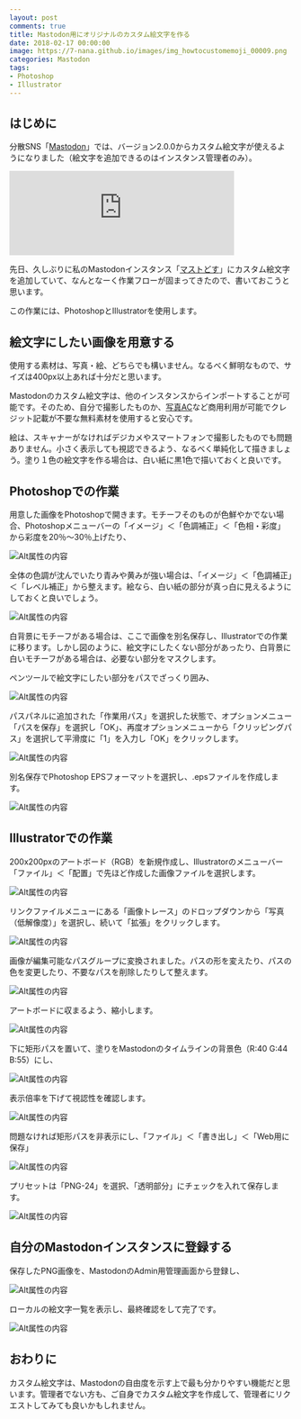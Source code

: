 ```yaml
---
layout: post
comments: true
title: Mastodon用にオリジナルのカスタム絵文字を作る
date: 2018-02-17 00:00:00
image: https://7-nana.github.io/images/img_howtocustomemoji_00009.png
categories: Mastodon
tags:
- Photoshop
- Illustrator
---
```


## はじめに

分散SNS「[Mastodon](https://joinmastodon.org/ "ソーシャルネットワーキングを、あなたの手の中に - Mastodonプロジェクト")」では、バージョン2.0.0からカスタム絵文字が使えるようになりました（絵文字を追加できるのはインスタンス管理者のみ）。

<iframe src="https://mastodos.com/@7_nana/99535641093246226/embed" class="mastodon-embed" style="max-width: 100%; border: 0" width="400"></iframe><script src="https://mastodos.com/embed.js" async="async"></script>

先日、久しぶりに私のMastodonインスタンス「[マストどす](https://mastodos.com/about "mastodos.com - マストどす")」にカスタム絵文字を追加していて、なんとなーく作業フローが固まってきたので、書いておこうと思います。

この作業には、PhotoshopとIllustratorを使用します。

## 絵文字にしたい画像を用意する

使用する素材は、写真・絵、どちらでも構いません。なるべく鮮明なもので、サイズは400px以上あれば十分だと思います。

Mastodonのカスタム絵文字は、他のインスタンスからインポートすることが可能です。そのため、自分で撮影したものか、[写真AC](https://www.photo-ac.com/ "写真素材なら「写真AC」無料（フリー）ダウンロードOK")など商用利用が可能でクレジット記載が不要な無料素材を使用すると安心です。

絵は、スキャナーがなければデジカメやスマートフォンで撮影したものでも問題ありません。小さく表示しても視認できるよう、なるべく単純化して描きましょう。塗り１色の絵文字を作る場合は、白い紙に黒1色で描いておくと良いです。

## Photoshopでの作業

用意した画像をPhotoshopで開きます。モチーフそのものが色鮮やかでない場合、Photoshopメニューバーの「イメージ」＜「色調補正」＜「色相・彩度」から彩度を20％〜30％上げたり、

![Alt属性の内容](https://7-nana.github.io/images/img_howtocustomemoji_00002.png)

全体の色調が沈んでいたり青みや黄みが強い場合は、「イメージ」＜「色調補正」＜「レベル補正」から整えます。絵なら、白い紙の部分が真っ白に見えるようにしておくと良いでしょう。

![Alt属性の内容](https://7-nana.github.io/images/img_howtocustomemoji_00003.png)

白背景にモチーフがある場合は、ここで画像を別名保存し、Illustratorでの作業に移ります。しかし図のように、絵文字にしたくない部分があったり、白背景に白いモチーフがある場合は、必要ない部分をマスクします。

ペンツールで絵文字にしたい部分をパスでざっくり囲み、

![Alt属性の内容](https://7-nana.github.io/images/img_howtocustomemoji_00004.png)

パスパネルに追加された「作業用パス」を選択した状態で、オプションメニュー「パスを保存」を選択し「OK」、再度オプションメニューから「クリッピングパス」を選択して平滑度に「1」を入力し「OK」をクリックします。

![Alt属性の内容](https://7-nana.github.io/images/img_howtocustomemoji_00005.png)

別名保存でPhotoshop EPSフォーマットを選択し、.epsファイルを作成します。

![Alt属性の内容](https://7-nana.github.io/images/img_howtocustomemoji_00006.png)

## Illustratorでの作業

200x200pxのアートボード（RGB）を新規作成し、Illustratorのメニューバー「ファイル」＜「配置」で先ほど作成した画像ファイルを選択します。

![Alt属性の内容](https://7-nana.github.io/images/img_howtocustomemoji_00007.png)

リンクファイルメニューにある「画像トレース」のドロップダウンから「写真（低解像度）」を選択し、続いて「拡張」をクリックします。

![Alt属性の内容](https://7-nana.github.io/images/img_howtocustomemoji_00008.png)

画像が編集可能なパスグループに変換されました。パスの形を変えたり、パスの色を変更したり、不要なパスを削除したりして整えます。

![Alt属性の内容](https://7-nana.github.io/images/img_howtocustomemoji_00009.png)

アートボードに収まるよう、縮小します。

![Alt属性の内容](https://7-nana.github.io/images/img_howtocustomemoji_00010.png)

下に矩形パスを置いて、塗りをMastodonのタイムラインの背景色（R:40 G:44 B:55）にし、

![Alt属性の内容](https://7-nana.github.io/images/img_howtocustomemoji_00011.png)

表示倍率を下げて視認性を確認します。

![Alt属性の内容](https://7-nana.github.io/images/img_howtocustomemoji_00012.png)

問題なければ矩形パスを非表示にし、「ファイル」＜「書き出し」＜「Web用に保存」

![Alt属性の内容](https://7-nana.github.io/images/img_howtocustomemoji_00013.png)

プリセットは「PNG-24」を選択、「透明部分」にチェックを入れて保存します。

![Alt属性の内容](https://7-nana.github.io/images/img_howtocustomemoji_00014.png)

## 自分のMastodonインスタンスに登録する

保存したPNG画像を、MastodonのAdmin用管理画面から登録し、

![Alt属性の内容](https://7-nana.github.io/images/img_howtocustomemoji_00015.png)

ローカルの絵文字一覧を表示し、最終確認をして完了です。

![Alt属性の内容](https://7-nana.github.io/images/img_howtocustomemoji_00016.png)

## おわりに

カスタム絵文字は、Mastodonの自由度を示す上で最も分かりやすい機能だと思います。管理者でない方も、ご自身でカスタム絵文字を作成して、管理者にリクエストしてみても良いかもしれません。
